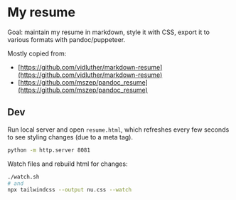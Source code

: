 # My resume

Goal: maintain my resume in markdown, style it with CSS, export it to various formats with pandoc/puppeteer.

Mostly copied from:

- [https://github.com/vidluther/markdown-resume](https://github.com/vidluther/markdown-resume)
- [https://github.com/mszep/pandoc_resume](https://github.com/mszep/pandoc_resume)

## Dev
Run local server and open `resume.html`, which refreshes every few seconds to see styling changes (due to a meta tag).
```sh 
python -m http.server 8081 
```

Watch files and rebuild html for changes:
```sh
./watch.sh
# and
npx tailwindcss --output nu.css --watch
```
